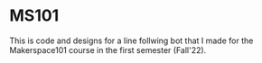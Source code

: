 # MS101
This is code and designs for a line follwing bot that I made for the Makerspace101 course in the first semester (Fall'22).
